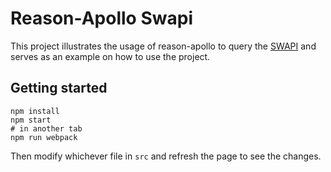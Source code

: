 # Reason-Apollo Swapi

This project illustrates the usage of reason-apollo to query the [SWAPI](http://swapi.apis.guru/) and serves as an example on how to use the project.

## Getting started

```
npm install
npm start
# in another tab
npm run webpack
```

Then modify whichever file in `src` and refresh the page to see the changes.
